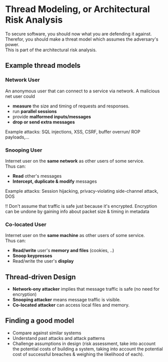 # Thread Modeling, or Architectural Risk Analysis

To secure software, you should now what you are defending it against. Therefor, you should make a threat model which assumes the adversary's power.  
This is part of the architectural risk analysis.

## Example thread models

### Network User

An anonymous user that can connect to a service via network. A malicious net user could

* __measure__ the size and timing of requests and responses.
* run __parallel sessions__
* provide __malformed inputs/messages__
* __drop or send extra messages__

Example attacks: SQL injections, XSS, CSRF, buffer overrun/ ROP payloads,...

### Snooping User

Internet user on the __same network__ as other users of some service.  
Thus can:

* __Read__ other's messages
* __Intercept, duplicate & modify__ messages

Example attacks: Session hijacking, privacy-violating side-channel attack, DOS  
  
!! Don't assume that traffic is safe just because it's encrypted. Encryption can be undone by gaining info about packet size & timing in metadata

### Co-located User

Internet user on the __same machine__ as other users of some service.  
Thus can:

* __Read/write__ user's __memory and files__ (cookies, ..)
* __Snoop keypresses__
* Read/write the user's __display__

## Thread-driven Design

* __Network-ony attacker__ implies that message traffic is safe (no need for encryption)
* __Snooping attacker__ means message traffic is visible.
* __Co-located attacker__ can access local files and memory.

## Finding a good model

* Compare against similar systems
* Understand past attacks and attack patterns
* Challenge assumptions in design (risk assessment, take into account the potential costs of building a system, taking into account the potential cost of successful breaches & weighing the likelihood of each).
